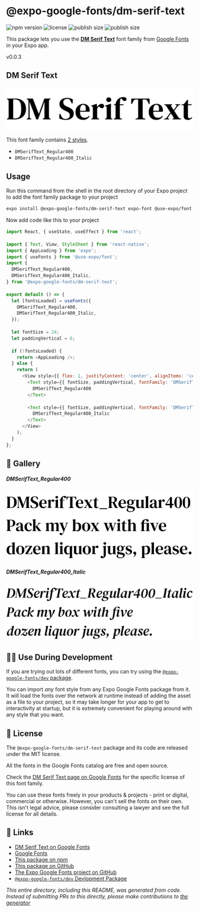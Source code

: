 # @expo-google-fonts/dm-serif-text

![npm version](https://flat.badgen.net/npm/v/@expo-google-fonts/dm-serif-text)
![license](https://flat.badgen.net/github/license/expo/google-fonts)
![publish size](https://flat.badgen.net/packagephobia/install/@expo-google-fonts/dm-serif-text)
![publish size](https://flat.badgen.net/packagephobia/publish/@expo-google-fonts/dm-serif-text)

This package lets you use the [**DM Serif Text**](https://fonts.google.com/specimen/DM+Serif+Text) font family from [Google Fonts](https://fonts.google.com/) in your Expo app.

v0.0.3

## DM Serif Text

![DM Serif Text](./font-family.png)

This font family contains [2 styles](#-gallery).

- `DMSerifText_Regular400`
- `DMSerifText_Regular400_Italic`

## Usage

Run this command from the shell in the root directory of your Expo project to add the font family package to your project
```sh
expo install @expo-google-fonts/dm-serif-text expo-font @use-expo/font
```

Now add code like this to your project
```js
import React, { useState, useEffect } from 'react';

import { Text, View, StyleSheet } from 'react-native';
import { AppLoading } from 'expo';
import { useFonts } from '@use-expo/font';
import {
  DMSerifText_Regular400,
  DMSerifText_Regular400_Italic,
} from '@expo-google-fonts/dm-serif-text';

export default () => {
  let [fontsLoaded] = useFonts({
    DMSerifText_Regular400,
    DMSerifText_Regular400_Italic,
  });

  let fontSize = 24;
  let paddingVertical = 6;

  if (!fontsLoaded) {
    return <AppLoading />;
  } else {
    return (
      <View style={{ flex: 1, justifyContent: 'center', alignItems: 'center' }}>
        <Text style={{ fontSize, paddingVertical, fontFamily: 'DMSerifText_Regular400' }}>
          DMSerifText_Regular400
        </Text>

        <Text style={{ fontSize, paddingVertical, fontFamily: 'DMSerifText_Regular400_Italic' }}>
          DMSerifText_Regular400_Italic
        </Text>
      </View>
    );
  }
};

```

## 🔡 Gallery

##### DMSerifText_Regular400
![DMSerifText_Regular400](./8fe3c6727cf74e86cfd545dfe7e6aa3a1dbdff9563e84e085acd65c07f633744.ttf.png)

##### DMSerifText_Regular400_Italic
![DMSerifText_Regular400_Italic](./13b9bbb9c2b065c645eb14efbe2bc8dd2a4e41e635d12f8bc15b532e1d5fc628.ttf.png)


## 👩‍💻 Use During Development

If you are trying out lots of different fonts, you can try using the [`@expo-google-fonts/dev` package](https://github.com/expo/google-fonts/tree/master/font-packages/dev#readme).

You can import *any* font style from any Expo Google Fonts package from it. It will load the fonts
over the network at runtime instead of adding the asset as a file to your project, so it may take longer
for your app to get to interactivity at startup, but it is extremely convenient
for playing around with any style that you want.

## 📖 License

The `@expo-google-fonts/dm-serif-text` package and its code are released under the MIT license.

All the fonts in the Google Fonts catalog are free and open source.

Check the [DM Serif Text page on Google Fonts](https://fonts.google.com/specimen/DM+Serif+Text) for the specific license of this font family.

You can use these fonts freely in your products & projects - print or digital, commercial or otherwise. However, you can't sell the fonts on their own. This isn't legal advice, please consider consulting a lawyer and see the full license for all details.

## 🔗 Links

- [DM Serif Text on Google Fonts](https://fonts.google.com/specimen/DM+Serif+Text)
- [Google Fonts](https://fonts.google.com/)
- [This package on npm](https://www.npmjs.com/package/@expo-google-fonts/dm-serif-text)
- [This package on GitHub](https://github.com/expo/google-fonts/tree/master/font-packages/dm-serif-text)
- [The Expo Google Fonts project on GitHub](https://github.com/expo/google-fonts)
- [`@expo-google-fonts/dev` Devlopment Package](https://github.com/expo/google-fonts/tree/master/font-packages/dev)


*This entire directory, including this README, was generated from code. Instead of submitting PRs to this directly, please make contributions to [the generator](https://github.com/expo/google-fonts/tree/master/packages/generator)*
